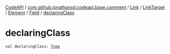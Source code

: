 [CodeAPI](../../../../../index.md) / [com.github.jonathanxd.codeapi.base.comment](../../../../index.md) / [Link](../../../index.md) / [LinkTarget](../../index.md) / [Element](../index.md) / [Field](index.md) / [declaringClass](.)

# declaringClass

`val declaringClass: `[`Type`](http://docs.oracle.com/javase/6/docs/api/java/lang/reflect/Type.html)
